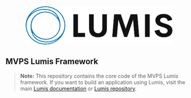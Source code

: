 <p align="center">
	<img src="https://raw.githubusercontent.com/mivaprofsrvcs/mvps-lumis-framework/67e61c2b05c7041b9cec996ed26abe754e5a8315/extra/logo.png" width="398">
</p>

## MVPS Lumis Framework

> **Note:** This repository contains the core code of the MVPS Lumis framework. If you want to build an application using Lumis, visit the main <a href="#" target="_blank">Lumis documentation</a> or [Lumis repository](https://bitbucket.mivamerchant.net/projects/PSIR/repos/mvps-lumis/browse).

